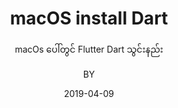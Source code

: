 ---
layout:     post
title:      macOS install Dart
subtitle:   macOs ပေါ်တွင် Flutter Dart သွင်းနည်း
date:       2019-04-09
author:     BY
header-img: img/dartsdk.png
catalog: true
tags:
    - macOS
    - Dart
    - SDK
    - install
    - Guide
---